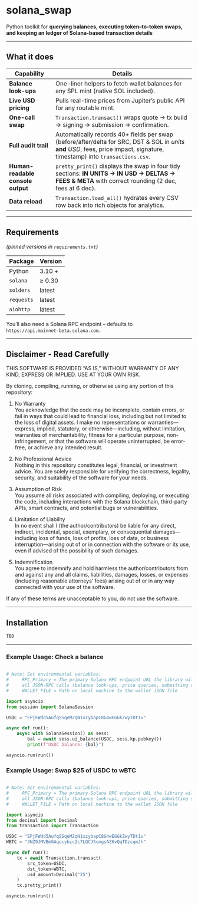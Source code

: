 # **solana_swap**
Python toolkit for **querying balances, executing token–to-token swaps, and keeping an ledger of Solana-based transaction details**

---

## What it does

| Capability | Details |
|------------|---------|
| **Balance look-ups** | One-liner helpers to fetch wallet balances for any SPL mint (native SOL included). |
| **Live USD pricing** | Pulls real-time prices from Jupiter’s public API for any routable mint. |
| **One-call swap** | `Transaction.transact()` wraps quote → tx build → signing → submission → confirmation. |
| **Full audit trail** | Automatically records 40+ fields per swap (before/after/delta for SRC, DST & SOL in *units* **and** *USD*, fees, price impact, signature, timestamp) into `transactions.csv`. |
| **Human-readable console output** | `pretty_print()` displays the swap in four tidy sections: **IN UNITS → IN USD → DELTAS → FEES & META** with correct rounding (2 dec, fees at 6 dec). |
| **Data reload** | `Transaction.load_all()` hydrates every CSV row back into rich objects for analytics. |

---

## Requirements
*(pinned versions in `requirements.txt`)*

| Package   | Version |
|-----------|---------|
| Python    | 3.10 +  |
| `solana`  | ≥ 0.30 |
| `solders` | latest |
| `requests`| latest |
| `aiohttp` | latest |

You’ll also need a Solana RPC endpoint – defaults to  
`https://api.mainnet-beta.solana.com`.

---

## Disclaimer - Read Carefully ##
THIS SOFTWARE IS PROVIDED “AS IS,” WITHOUT WARRANTY OF ANY KIND, EXPRESS OR IMPLIED.
USE AT YOUR OWN RISK.

By cloning, compiling, running, or otherwise using any portion of this repository:

1. No Warranty   
You acknowledge that the code may be incomplete, contain errors, or fail in ways that could lead to financial loss, including but not limited to the loss of digital assets. I make no representations or warranties—express, implied, statutory, or otherwise—including, without limitation, warranties of merchantability, fitness for a particular purpose, non-infringement, or that the software will operate uninterrupted, be error-free, or achieve any intended result.

3. No Professional Advice   
Nothing in this repository constitutes legal, financial, or investment advice. You are solely responsible for verifying the correctness, legality, security, and suitability of the software for your needs.

5. Assumption of Risk   
You assume all risks associated with compiling, deploying, or executing the code, including interactions with the Solana blockchain, third-party APIs, smart contracts, and potential bugs or vulnerabilities.

7. Limitation of Liability   
In no event shall I (the author/contributors) be liable for any direct, indirect, incidental, special, exemplary, or consequential damages—including loss of funds, loss of profits, loss of data, or business interruption—arising out of or in connection with the software or its use, even if advised of the possibility of such damages.

9. Indemnification    
You agree to indemnify and hold harmless the author/contributors from and against any and all claims, liabilities, damages, losses, or expenses (including reasonable attorneys’ fees) arising out of or in any way connected with your use of the software.

If any of these terms are unacceptable to you, do not use the software.

---

## Installation

```bash
TBD
```
---

### Example Usage: Check a balance

```python

# Note: Set environmental variables:
#     RPC_Primary = The primary Solana RPC endpoint URL the library will use for
#     all JSON-RPC calls (balance look-ups, price queries, submitting signed transactions, etc.).
#     WALLET_FILE = Path on local machine to the wallet JSON file 

import asyncio
from session import SolanaSession

USDC = "EPjFWdd5AufqSSqeM2qN1xzybapC8G4wEGGkZwyTDt1v"

async def run():
    async with SolanaSession() as sess:
        bal = await sess.ui_balance(USDC, sess.kp.pubkey())
        print(f"USDC balance: {bal}")

asyncio.run(run())

```

### Example Usage: Swap $25 of USDC to wBTC
```python

# Note: Set environmental variables:
#     RPC_Primary = The primary Solana RPC endpoint URL the library will use for
#     all JSON-RPC calls (balance look-ups, price queries, submitting signed transactions, etc.).
#     WALLET_FILE = Path on local machine to the wallet JSON file 

import asyncio
from decimal import Decimal
from transaction import Transaction

USDC = "EPjFWdd5AufqSSqeM2qN1xzybapC8G4wEGGkZwyTDt1v"
WBTC = "3NZ9JMVBmGAqocybic2c7LQCJScmgsAZ6vQqTDzcqmJh"

async def run():
    tx = await Transaction.transact(
        src_token=USDC,
        dst_token=WBTC,
        usd_amount=Decimal("25")
    )
    tx.pretty_print()

asyncio.run(run())
```

